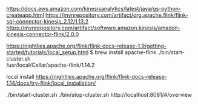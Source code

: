 https://docs.aws.amazon.com/kinesisanalytics/latest/java/gs-python-createapp.html
https://mvnrepository.com/artifact/org.apache.flink/flink-sql-connector-kinesis_2.12/1.13.2
https://mvnrepository.com/artifact/software.amazon.kinesis/amazon-kinesis-connector-flink/2.0.0

https://nightlies.apache.org/flink/flink-docs-release-1.9/getting-started/tutorials/local_setup.html
$ brew install apache-flink
./bin/start-cluster.sh  
/usr/local/Cellar/apache-flink/1.14.2



local install 
https://nightlies.apache.org/flink/flink-docs-release-1.14/docs/try-flink/local_installation/


./bin/start-cluster.sh
./bin/stop-cluster.sh
http://localhost:8081/#/overview
